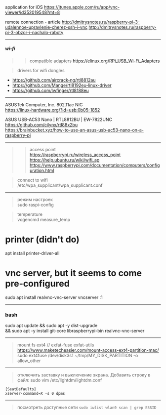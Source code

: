 
application for iOS
https://itunes.apple.com/ru/app/vnc-viewer/id352019548?mt=8


remote connection - article
http://dmitrysnotes.ru/raspberry-pi-3-udalennoe-upravlenie-cherez-ssh-i-vnc
http://dmitrysnotes.ru/raspberry-pi-3-obzor-i-nachalo-raboty


------------------------------------  
##### wi-fi
>> compatible adapters
https://elinux.org/RPi_USB_Wi-Fi_Adapters

> drivers for wifi dongles
- https://github.com/aircrack-ng/rtl8812au  
- https://github.com/Mange/rtl8192eu-linux-driver
- https://github.com/lwfinger/rtl8188eu

--- 
ASUSTek Computer, Inc. 802.11ac NIC  
https://linux-hardware.org/?id=usb:0b05-1852

ASUS USB-AC53 Nano | RTL8812BU | EW-7822UNC  
https://github.com/cilynx/rtl88x2bu   
https://brainbucket.xyz/how-to-use-an-asus-usb-ac53-nano-on-a-raspberry-pi  

---
>> access point  
https://raspberrypi.ru/wireless_access_point
https://help.ubuntu.ru/wiki/wifi_ap
https://www.raspberrypi.com/documentation/computers/configuration.html
  

> connect to wifi  
/etc/wpa_supplicant/wpa_supplicant.conf  


------------------------------------  
> режим настроек  
sudo raspi-config

> temperature  
vcgencmd measure_temp


# printer (didn't do)
apt install printer-driver-all

# vnc server, but it seems to come pre-configured
sudo apt install realvnc-vnc-server
vncserver :1


------------------------------------  
### bash 

sudo apt update && sudo apt -y dist-upgrade \
  && sudo apt -y install git-core libraspberrypi-bin realvnc-vnc-server


------------------------------------  
> mount fs ext4
// exfat-fuse exfat-utils
> https://www.maketecheasier.com/mount-access-ext4-partition-mac/
sudo ext4fuse /dev/disk3s1 ~/tmp/MY_DISK_PARTITION -o allow_other


------------------------------------  
> отключить заставку и выключение экрана. Добавить строку в файл:
sudo vim /etc/lightdm/lightdm.conf
```
[SeatDefaults]
xserver-command=X -s 0 dpms
```

------------------------------------  
> посмотреть доступные сети
`sudo iwlist wlan0 scan | grep ESSID`


